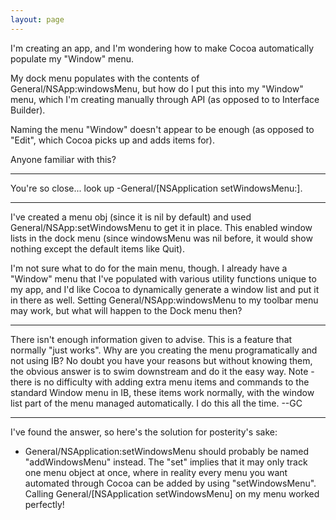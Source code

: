 ```yaml
---
layout: page
---
```


I'm creating an app, and I'm wondering how to make Cocoa automatically populate my "Window" menu.

My dock menu populates with the contents of General/NSApp:windowsMenu, but how do I put this into my "Window" menu, which I'm creating manually through API (as opposed to to Interface Builder).

Naming the menu "Window" doesn't appear to be enough (as opposed to "Edit", which Cocoa picks up and adds items for).

Anyone familiar with this?

----

You're so close... look up     -General/[NSApplication setWindowsMenu:].

----

I've created a menu obj (since it is nil by default) and used General/NSApp:setWindowsMenu to get it in place. This enabled window lists in the dock menu (since windowsMenu was nil before, it would show nothing except the default items like Quit).

I'm not sure what to do for the main menu, though. I already have a "Window" menu that I've populated with various utility functions unique to my app, and I'd like Cocoa to dynamically generate a window list and put it in there as well. Setting General/NSApp:windowsMenu to my toolbar menu may work, but what will happen to the Dock menu then?

----

There isn't enough information given to advise. This is a feature that normally "just works". Why are you creating the menu programatically and not using IB? No doubt you have your reasons but without knowing them, the obvious answer is to swim downstream and do it the easy way. Note - there is no difficulty with adding extra menu items and commands to the standard Window menu in IB, these items work normally, with the window list part of the menu managed automatically. I do this all the time. --GC

----

I've found the answer, so here's the solution for posterity's sake:

- General/NSApplication:setWindowsMenu should probably be named "addWindowsMenu" instead. The "set" implies that it may only track one menu object at once, where in reality every menu you want automated through Cocoa can be added by using "setWindowsMenu". Calling General/[NSApplication setWindowsMenu] on my menu worked perfectly!